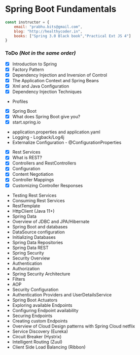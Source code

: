 # Spring Boot Fundamentals

```javascript
const instructor = {
	email: "prabhu.bits@gmail.com",
	blog: "http://healthycoder.in",
	books: ["Spring 3.0 Black book","Practical Ext JS 4"]
} 
```

### ToDo _(Not in the same order)_

* [x] Introduction to Spring
* [x] Factory Pattern
* [x] Dependency Injection and Inversion of Control
* [x] The Application Context and Spring Beans
* [x] Xml and Java Configuration
* [x] Dependency Injection Techniques
* Profiles
* [x] Spring Boot
* [x] What does Spring Boot give you?
* [x] start.spring.io
* application.properties and application.yaml
* Logging - Logback/Log4j
* Externalize Configuration - @ConfigurationProperties
* [x] Rest Services
* [x] What is REST?
* [x] Controllers and RestControllers
* [x] Configuration
* [x] Content Negotiation
* [x] Controller Mappings
* [x] Customizing Controller Responses
* Testing Rest Services
* Consuming Rest Services
* RestTemplate
* HttpClient (Java 11+)
* Spring Data
* Overview of JDBC and JPA/Hibernate
* Spring Boot and databases
* DataSource configuration
* Initializing Databases
* Spring Data Repositories
* Spring Data REST
* Spring Security
* Security Overview
* Authentication
* Authorization
* Spring Security Architecture
* Filters
* AOP
* Security Configuration
* Authentication Providers and UserDetailsService
* Spring Boot Actuators
* Exploring available Endpoints
* Configuring Endpoint availability
* Securing Endpoints
* Creating custom Endpoints
* Overview of Cloud Design patterns with Spring Cloud netflix
* Service Discovery (Eureka)
* Circuit Breaker (Hystrix)
* Intelligent Routing (Zuul)
* Client Side Load Balancing (Ribbon)

